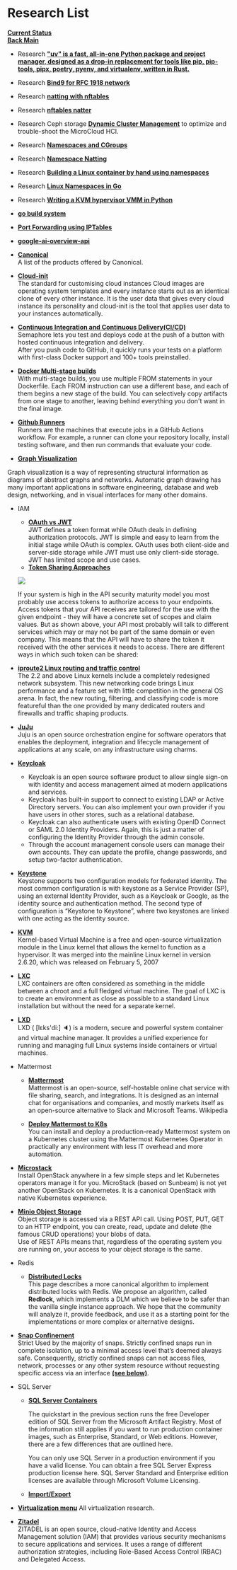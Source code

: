 # Research List

**[Current Status](../development/status/weekly/current_status.md)**\
**[Back Main](../README.md)**

- Research **["uv" is a fast, all-in-one Python package and project manager, designed as a drop-in replacement for tools like pip, pip-tools, pipx, poetry, pyenv, and virtualenv, written in Rust.](https://astral.sh/blog/uv#:~:text=Charlie%20Marsh,shared%20vision%20for%20Python%20packaging.)**

- Research **[Bind9 for RFC 1918 network](../research/m_z/virtualization/networking/dns/dns_server.md)**
- Research **[natting with nftables](https://wiki.nftables.org/wiki-nftables/index.php/Performing_Network_Address_Translation_(NAT))**
- Research **[nftables natter](https://wiki.nftables.org/wiki-nftables/index.php/Performing_Network_Address_Translation_(NAT))**
- Research Ceph storage **[Dynamic Cluster Management](../research/m_z/virtualization/storage/ceph/architecture.md#dynamic-cluster-management)** to optimize and trouble-shoot the MicroCloud HCI.
- Research **[Namespaces and CGroups](../research/m_z/virtualization/networking/namespaces/namespaces_cgroups.md)**
- Research **[Namespace Natting](../research/m_z/virtualization/networking/namespaces/veths/veths_and_namespaces.md#start-here)**
- Research **[Building a Linux container by hand using namespaces](../research/m_z/virtualization/networking/namespaces/building_containers/part1.md)**
- Research **[Linux Namespaces in Go](https://songrgg.github.io/programming/linux-namespace-part01-uts-pid/)**
- Research **[Writing a KVM hypervisor VMM in Python](../research/m_z/virtualization/hypervisor/kvm/writing_a_kvm_hypervisor_in_python/)**

- **[go build system](https://www.codingexplorations.com/blog/mastering-gos-build-system-efficiency-through-caching-and-advanced-commands)**
- **[Port Forwarding using IPTables](https://www.digitalocean.com/community/tutorials/how-to-forward-ports-through-a-linux-gateway-with-iptables)**
- **[google-ai-overview-api](https://serpapi.com)**
- **[Canonical](./a_l/canonical/all_canonical.md)**\
A list of the products offered by Canonical.

- **[Cloud-init](./m_z/multipass/cloud-init.md)**\
The standard for customising cloud instances
Cloud images are operating system templates and every instance starts out as an identical clone of every other instance. It is the user data that gives every cloud instance its personality and cloud-init is the tool that applies user data to your instances automatically.

- **[Continuous Integration and Continuous Delivery(CI/CD)](./a_l/continuous_integration_and_delivery/continuous_integration_and_delivery.md)**\
  Semaphore lets you test and deploys code at the push of a button with hosted continuous integration and delivery.\
  After you push code to GitHub, it quickly runs your tests on a platform with first-class Docker support and 100+ tools preinstalled.

- **[Docker Multi-stage builds](./a_l/docker/multi_stage_builds.md)**\
  With multi-stage builds, you use multiple FROM statements in your Dockerfile. Each FROM instruction can use a different base, and each of them begins a new stage of the build. You can selectively copy artifacts from one stage to another, leaving behind everything you don't want in the final image.

- **[Github Runners](./a_l/github/runners.md)**\
  Runners are the machines that execute jobs in a GitHub Actions workflow. For example, a runner can clone your repository locally, install testing software, and then run commands that evaluate your code.

- **[Graph Visualization](./a_l/graphviz/graphviz.md)**

Graph visualization is a way of representing structural information as diagrams of abstract graphs and networks. Automatic graph drawing has many important applications in software engineering, database and web design, networking, and in visual interfaces for many other domains.

- IAM
  - **[OAuth vs JWT](./a_l/iam/oauth_vs_jwt.md)**\
JWT defines a token format while OAuth deals in defining authorization protocols. JWT is simple and easy to learn from the initial stage while OAuth is complex. OAuth uses both client-side and server-side storage while JWT must use only client-side storage. JWT has limited scope and use cases.
  - **[Token Sharing Approaches](./a_l/iam/token_sharing_approaches.md)**

  ![](https://curity.io/images/resources/architect/api-security/token-sharing/mesh.svg)

  If your system is high in the API security maturity model you most probably use access tokens to authorize access to your endpoints. Access tokens that your API receives are tailored for the use with the given endpoint - they will have a concrete set of scopes and claim values. But as shown above, your API most probably will talk to different services which may or may not be part of the same domain or even company. This means that the API will have to share the token it received with the other services it needs to access. There are different ways in which such token can be shared:

- **[iproute2 Linux routing and traffic control](./m_z/virtualization/networking/routing/introduction_to_iproute2.md)** \
The 2.2 and above Linux kernels include a completely redesigned network subsystem. This new networking code brings Linux performance and a feature set with little competition in the general OS arena. In fact, the new routing, filtering, and classifying code is more featureful than the one provided by many dedicated routers and firewalls and traffic shaping products.

- **[JuJu](./a_l/juju/juju_list.md)**\
Juju is an open source orchestration engine for software operators that enables the deployment, integration and lifecycle management of applications at any scale, on any infrastructure using charms.

- **[Keycloak](./a_l/keycloak/keycloak.md)**
  - Keycloak is an open source software product to allow single sign-on with identity and access management aimed at modern applications and services.
  - Keycloak has built-in support to connect to existing LDAP or Active Directory servers. You can also implement your own provider if you have users in other stores, such as a relational database.
  - Keycloak can also authenticate users with existing OpenID Connect or SAML 2.0 Identity Providers. Again, this is just a matter of configuring the Identity Provider through the admin console.
  - Through the account management console users can manage their own accounts. They can update the profile, change passwords, and setup two-factor authentication.

- **[Keystone](./a_l/keystone/keystone.md)**\
Keystone supports two configuration models for federated identity. The most common configuration is with keystone as a Service Provider (SP), using an external Identity Provider, such as a Keycloak or Google, as the identity source and authentication method. The second type of configuration is “Keystone to Keystone”, where two keystones are linked with one acting as the identity source.

- **[KVM](./a_l/juju/kvm_lxd_lxc.md)**\
Kernel-based Virtual Machine is a free and open-source virtualization module in the Linux kernel that allows the kernel to function as a hypervisor. It was merged into the mainline Linux kernel in version 2.6.20, which was released on February 5, 2007

- **[LXC](./a_l/juju/kvm_lxd_lxc.md)**\
LXC containers are often considered as something in the middle between a chroot and a full fledged virtual machine. The goal of LXC is to create an environment as close as possible to a standard Linux installation but without the need for a separate kernel.

- **[LXD](./a_l/lxd/lxd.md)**\
LXD ( [lɛks'di:] 🔈) is a modern, secure and powerful system container and virtual machine manager. It provides a unified experience for running and managing full Linux systems inside containers or virtual machines.

- Mattermost
  - **[Mattermost](./m_z/mattermost/mattermost.md)**\
  Mattermost is an open-source, self-hostable online chat service with file sharing, search, and integrations. It is designed as an internal chat for organisations and companies, and mostly markets itself as an open-source alternative to Slack and Microsoft Teams. Wikipedia

  - **[Deploy Mattermost to K8s](./m_z/mattermost/deploy_k8s.md)** \
  You can install and deploy a production-ready Mattermost system on a Kubernetes cluster using the Mattermost Kubernetes Operator in practically any environment with less IT overhead and more automation.

- **[Microstack](./m_z/microstack/microstack.md)**\
Install OpenStack anywhere in a few simple steps and let Kubernetes operators manage it for you. MicroStack (based on Sunbeam) is not yet another OpenStack on Kubernetes. It is a canonical OpenStack with native Kubernetes experience.

- **[Minio Object Storage](./m_z/minio/minio.md)**\
Object storage is accessed via a REST API call. Using POST, PUT, GET to an HTTP endpoint, you can create, read, update and delete (the famous CRUD operations) your blobs of data.\
Use of REST APIs means that, regardless of the operating system you are running on, your access to your object storage is the same.

- Redis
  - **[Distributed Locks](./m_z/redis/mutex/distributed_locks.md)**\
  This page describes a more canonical algorithm to implement distributed locks with Redis. We propose an algorithm, called **Redlock**, which implements a DLM which we believe to be safer than the vanilla single instance approach. We hope that the community will analyze it, provide feedback, and use it as a starting point for the implementations or more complex or alternative designs.

- **[Snap Confinement](./m_z/snap/confinement.md)**\
Strict Used by the majority of snaps. Strictly confined snaps run in complete isolation, up to a minimal access level that’s deemed always safe. Consequently, strictly confined snaps can not access files, network, processes or any other system resource without requesting specific access via an interface **[(see below)](https://snapcraft.io/docs/snap-confinement#interfaces)**.

- SQL Server
  - **[SQL Server Containers](./m_z/sql_server/sql_server_containers.md)**

    The quickstart in the previous section runs the free Developer edition of SQL Server from the Microsoft Artifact Registry. Most of the information still applies if you want to run production container images, such as Enterprise, Standard, or Web editions. However, there are a few differences that are outlined here.

    You can only use SQL Server in a production environment if you have a valid license. You can obtain a free SQL Server Express production license here. SQL Server Standard and Enterprise edition licenses are available through Microsoft Volume Licensing.
  - **[Import/Export](./m_z/sql_server/export_import.md)**
  
- **[Virtualization menu](./m_z/virtualization/virtualization_menu.md)**
All virtualization research.

- **[Zitadel](./m_z/zitadel/zitadel_article.md)**\
ZITADEL is an open source, cloud-native Identity and Access Management solution (IAM) that provides various security mechanisms to secure applications and services. It uses a range of different authorization strategies, including Role-Based Access Control (RBAC) and Delegated Access.
